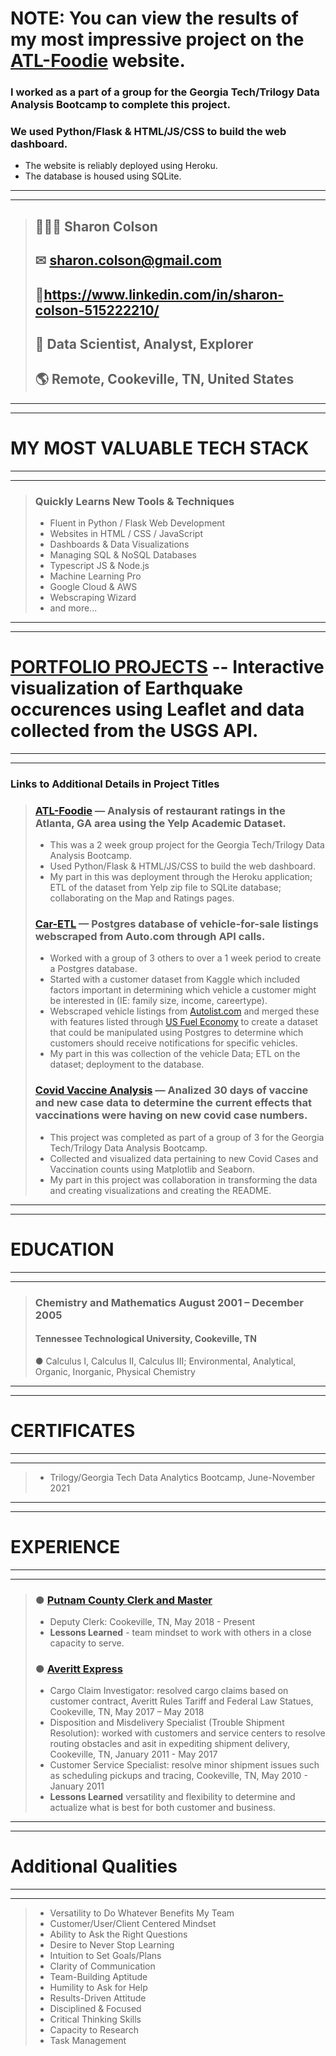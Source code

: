 # NOTE: You can view the results of my most impressive project on the [ATL-Foodie](https://atl-foodie-page.herokuapp.com) website.
### I worked as a part of a group for the Georgia Tech/Trilogy Data Analysis Bootcamp to complete this project. 
### We used Python/Flask & HTML/JS/CSS to build the web dashboard.
* The website is reliably deployed using Heroku.
* The database is housed using SQLite.
*****
*****

> ## 👩🏻‍🔬 Sharon Colson
> ## ✉ sharon.colson@gmail.com
> ## 🔗https://www.linkedin.com/in/sharon-colson-515222210/ 
> ## 🤖 Data Scientist, Analyst, Explorer
> ## 🌎 Remote, Cookeville, TN, United States


*****
*****
# MY MOST VALUABLE TECH STACK
*****
*****

> ### Quickly Learns New Tools & Techniques
> * Fluent in Python / Flask Web Development
> * Websites in HTML / CSS / JavaScript
> * Dashboards & Data Visualizations
> * Managing SQL & NoSQL Databases
> * Typescript JS & Node.js
> * Machine Learning Pro
> * Google Cloud & AWS
> * Webscraping Wizard
> * and more...
 
 
*****
*****
# [PORTFOLIO PROJECTS](https://github.com/SColson82/Earthquake_Visualization) -- Interactive visualization of Earthquake occurences using Leaflet and data collected from the USGS API. 
*****
*****

### Links to Additional Details in Project Titles

> ### [ATL-Foodie](https://atl-foodie-page.herokuapp.com) — Analysis of restaurant ratings in the Atlanta, GA area using the Yelp Academic Dataset. 
> * This was a 2 week group project for the Georgia Tech/Trilogy Data Analysis Bootcamp.
> * Used Python/Flask & HTML/JS/CSS to build the web dashboard. 
> * My part in this was deployment through the Heroku application; ETL of the dataset from Yelp zip file to SQLite database; collaborating on the Map and Ratings pages. 
> 
> ### [Car-ETL](https://github.com/SColson82/Car-ETL) — Postgres database of vehicle-for-sale listings webscraped from Auto.com through API calls. 
> * Worked with a group of 3 others to over a 1 week period to create a Postgres database. 
> * Started with a customer dataset from Kaggle which included factors important in determining which vehicle a customer might be interested in (IE: family size, income, careertype).
> * Webscraped vehicle listings from [Autolist.com](https://www.autolist.com) and merged these with features listed through [US Fuel Economy](https://www.fueleconomy.gov/feg/download.shtml) to create a dataset that could be manipulated using Postgres to determine which customers should receive notifications for specific vehicles.
> * My part in this was collection of the vehicle Data; ETL on the dataset; deployment to the database. 
> 
> ### [Covid Vaccine Analysis](https://github.com/SColson82/Covid-Data-Analysis-Project) — Analized 30 days of vaccine and new case data to determine the current effects that vaccinations were having on new covid case numbers. 
> 
> * This project was completed as part of a group of 3 for the Georgia Tech/Trilogy Data Analysis Bootcamp.
> * Collected and visualized data pertaining to new Covid Cases and Vaccination counts using Matplotlib and Seaborn. 
> * My part in this project was collaboration in transforming the data and creating visualizations and creating the README. 


*****
*****
# EDUCATION
*****
*****

> ### Chemistry and Mathematics August 2001 – December 2005
> #### Tennessee Technological University, Cookeville, TN 
> ●	Calculus I, Calculus II, Calculus III; Environmental, Analytical, Organic, Inorganic, Physical Chemistry
> 

*****
*****
# CERTIFICATES
*****
*****

> * Trilogy/Georgia Tech Data Analytics Bootcamp, June-November 2021

*****
*****
# EXPERIENCE
*****
*****


> ### ● [Putnam County Clerk and Master](https://putnamcountytn.gov/clerk-and-master)
> * Deputy Clerk: Cookeville, TN, May 2018 - Present
> * **Lessons Learned** - team mindset to work with others in a close capacity to serve. 
> 
> ### ● [Averitt Express](https://www.averittexpress.com/)
> * Cargo Claim Investigator: resolved cargo claims based on customer contract, Averitt Rules Tariff and Federal Law Statues, Cookeville, TN, May 2017 – May 2018
> * Disposition and Misdelivery Specialist (Trouble Shipment Resolution): worked with customers and service centers to resolve routing obstacles and asit in expediting shipment delivery, Cookeville, TN, January 2011 - May 2017
> * Customer Service Specialist: resolve minor shipment issues such as scheduling pickups and tracing, Cookeville, TN, May 2010 - January 2011
> * **Lessons Learned** versatility and flexibility to determine and actualize what is best for both customer and business. 

*****
*****
# Additional Qualities
*****
*****

> * Versatility to Do Whatever Benefits My Team
> * Customer/User/Client Centered Mindset
> * Ability to Ask the Right Questions
> * Desire to Never Stop Learning
> * Intuition to Set Goals/Plans
> * Clarity of Communication
> * Team-Building Aptitude
> * Humility to Ask for Help
> * Results-Driven Attitude
> * Disciplined & Focused
> * Critical Thinking Skills
> * Capacity to Research
> * Task Management

